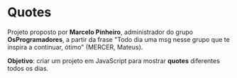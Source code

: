 # Quotes

Projeto proposto por **Marcelo Pinheiro**, administrador do grupo **OsProgramadores**, a partir da frase 
"Todo dia uma msg nesse grupo que te inspira a continuar, ótimo" (MERCER, Mateus).

**Objetivo**: criar um projeto em JavaScript para mostrar **quotes** diferentes todos os dias.
